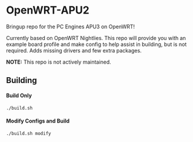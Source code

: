 # OpenWRT-APU2

Bringup repo for the PC Engines APU3 on OpenWRT!

Currently based on OpenWRT Nightlies. This repo will provide you with an example board profile and make config to help assist in building, but is not required.
Adds missing drivers and few extra packages.

**NOTE:** This repo is not actively maintained.

Building
-----
#### Build Only
`./build.sh`

#### Modify Configs and Build
`./build.sh modify`
